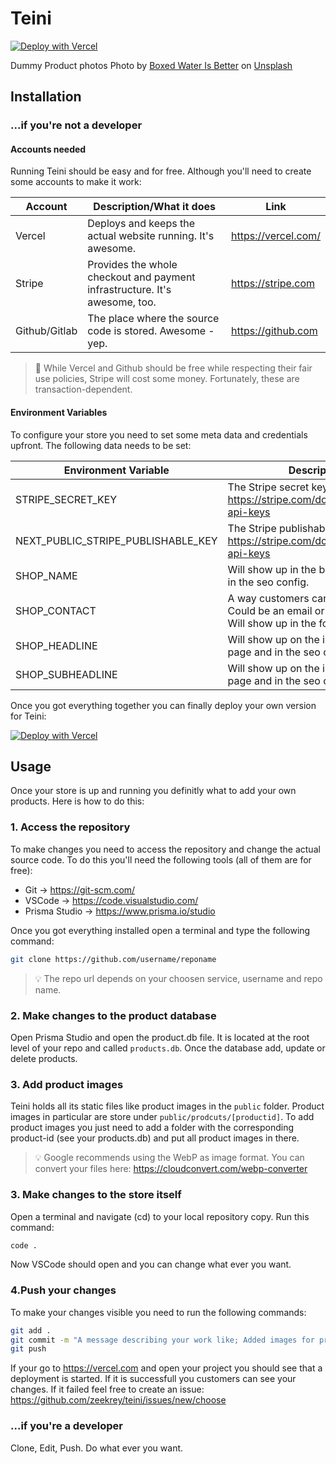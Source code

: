 # Teini

[![Deploy with Vercel](https://vercel.com/button)](https://vercel.com/new/clone?repository-url=https%3A%2F%2Fgithub.com%2Fzeekrey%2Fteini&env=STRIPE_SECRET_KEY,NEXT_PUBLIC_STRIPE_PUBLISHABLE_KEY,SHOP_NAME,SHOP_CONTACT,SHOP_HEADLINE,SHOP_SUBHEADLINE&envDescription=You'll%20need%20Stripe%20API%20key.&envLink=https%3A%2F%2Fstripe.com%2Fdocs%2Fkeys&project-name=teini-copy&repo-name=teini-copy&redirect-url=https%3A%2F%2Fkrey.io&demo-title=Teini%20-%20The%20smallest%20eShop%20in%20the%20world&demo-description=A%20real%20online%20store.%20But%20without%20the%20costs%20and%20without%20complexity.&demo-url=https%3A%2F%2Fteini.co&demo-image=https%3A%2F%2Fimages.unsplash.com%2Fphoto-1494256997604-768d1f608cac%3Fixid%3DMnwxMjA3fDB8MHxwaG90by1wYWdlfHx8fGVufDB8fHx8%26ixlib%3Drb-1.2.1%26auto%3Dformat%26fit%3Dcrop%26w%3D1829%26q%3D80)

Dummy Product photos
Photo by <a href="https://unsplash.com/@boxedwater?utm_source=unsplash&utm_medium=referral&utm_content=creditCopyText">Boxed Water Is Better</a> on <a href="https://unsplash.com/@boxedwater?utm_source=unsplash&utm_medium=referral&utm_content=creditCopyText">Unsplash</a>

## Installation

### ...if you're not a developer

#### Accounts needed

Running Teini should be easy and for free. Although you'll need to create some accounts to make it work:

| Account       | Description/What it does                                                   | Link                |
| ------------- | -------------------------------------------------------------------------- | ------------------- |
| Vercel        | Deploys and keeps the actual website running. It's awesome.                | https://vercel.com/ |
| Stripe        | Provides the whole checkout and payment infrastructure. It's awesome, too. | https://stripe.com  |
| Github/Gitlab | The place where the source code is stored. Awesome - yep.                  | https://github.com  |

> 🤑 While Vercel and Github should be free while respecting their fair use policies, Stripe will cost some money. Fortunately, these are transaction-dependent.

#### Environment Variables

To configure your store you need to set some meta data and credentials upfront. The following data needs to be set:

| Environment Variable               | Description                                                                                          | Default |
| ---------------------------------- | ---------------------------------------------------------------------------------------------------- | ------- |
| STRIPE_SECRET_KEY                  | The Stripe secret key: https://stripe.com/docs/keys#obtain-api-keys                                  |
| NEXT_PUBLIC_STRIPE_PUBLISHABLE_KEY | The Stripe publishable key: https://stripe.com/docs/keys#obtain-api-keys                             |
| SHOP_NAME                          | Will show up in the browser tab and in the seo config.                                               |
| SHOP_CONTACT                       | A way customers can contact your. Could be an email or a Twitter handle. Will show up in the footer. |
| SHOP_HEADLINE                      | Will show up on the index (start) page and in the seo config.                                        |
| SHOP_SUBHEADLINE                   | Will show up on the index (start) page and in the seo config.                                        |

Once you got everything together you can finally deploy your own version for Teini:

[![Deploy with Vercel](https://vercel.com/button)](https://vercel.com/new/clone?repository-url=https%3A%2F%2Fgithub.com%2Fzeekrey%2Fteini&env=STRIPE_SECRET_KEY,NEXT_PUBLIC_STRIPE_PUBLISHABLE_KEY,SHOP_NAME,SHOP_CONTACT,SHOP_HEADLINE,SHOP_SUBHEADLINE&envDescription=You'll%20need%20Stripe%20API%20key.&envLink=https%3A%2F%2Fstripe.com%2Fdocs%2Fkeys&project-name=teini-copy&repo-name=teini-copy&redirect-url=https%3A%2F%2Fkrey.io&demo-title=Teini%20-%20The%20smallest%20eShop%20in%20the%20world&demo-description=A%20real%20online%20store.%20But%20without%20the%20costs%20and%20without%20complexity.&demo-url=https%3A%2F%2Fteini.co&demo-image=https%3A%2F%2Fimages.unsplash.com%2Fphoto-1494256997604-768d1f608cac%3Fixid%3DMnwxMjA3fDB8MHxwaG90by1wYWdlfHx8fGVufDB8fHx8%26ixlib%3Drb-1.2.1%26auto%3Dformat%26fit%3Dcrop%26w%3D1829%26q%3D80)

## Usage

Once your store is up and running you definitly what to add your own products. Here is how to do this:

### 1. Access the repository

To make changes you need to access the repository and change the actual source code. To do this you'll need the following tools (all of them are for free):

- Git -> https://git-scm.com/
- VSCode -> https://code.visualstudio.com/
- Prisma Studio -> https://www.prisma.io/studio

Once you got everything installed open a terminal and type the following command:

```bash
git clone https://github.com/username/reponame
```

> 💡 The repo url depends on your choosen service, username and repo name.

### 2. Make changes to the product database

Open Prisma Studio and open the product.db file. It is located at the root level of your repo and called `products.db`. Once the database add, update or delete products.

### 3. Add product images

Teini holds all its static files like product images in the `public` folder. Product images in particular are store under `public/prodcuts/[productid]`. To add product images you just need to add a folder with the corresponding product-id (see your products.db) and put all product images in there.

> 💡 Google recommends using the WebP as image format. You can convert your files here: https://cloudconvert.com/webp-converter

### 3. Make changes to the store itself

Open a terminal and navigate (cd) to your local repository copy. Run this command:

```bash
code .
```

Now VSCode should open and you can change what ever you want.

### 4.Push your changes

To make your changes visible you need to run the following commands:

```bash
git add .
git commit -m "A message describing your work like; Added images for product 1."
git push
```

If your go to https://vercel.com and open your project you should see that a deployment is started. If it is successfull you customers can see your changes. If it failed feel free to create an issue: https://github.com/zeekrey/teini/issues/new/choose

### ...if you're a developer

Clone, Edit, Push. Do what ever you want.
